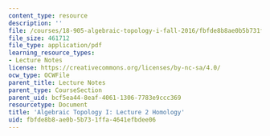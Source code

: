 ```yaml
---
content_type: resource
description: ''
file: /courses/18-905-algebraic-topology-i-fall-2016/fbfde8b8ae0b5b731ffa4641efbdee06_MIT18_905F16_lec2.pdf
file_size: 461712
file_type: application/pdf
learning_resource_types:
- Lecture Notes
license: https://creativecommons.org/licenses/by-nc-sa/4.0/
ocw_type: OCWFile
parent_title: Lecture Notes
parent_type: CourseSection
parent_uid: bcf5ea44-8eaf-4061-1306-7783e9ccc369
resourcetype: Document
title: 'Algebraic Topology I: Lecture 2 Homology'
uid: fbfde8b8-ae0b-5b73-1ffa-4641efbdee06
---
```

